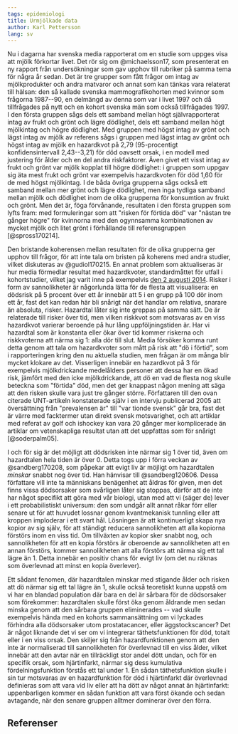 ```yaml
---
tags: epidemiologi
title: Urmjölkade data
author: Karl Pettersson
lang: sv
---
```


Nu i dagarna har svenska media rapporterat om en studie som uppges visa att
mjölk förkortar livet. Det rör sig om @michaelsson17, som presenterat en ny
rapport från undersökningar som gav upphov till rubriker på samma tema för
några år sedan. Det är tre grupper som fått frågor om intag av mjölkprodukter
och andra matvaror och annat som kan tänkas vara relaterat till hälsan: den så
kallade svenska mammografikohorten med kvinnor som frågorna 1987--90, en
delmängd av denna som var i livet 1997 och då tillfrågades på nytt och en
kohort svenska män som också tillfrågades 1997. I den första gruppen sågs dels
ett samband mellan högt självrapporterat intag av frukt och grönt och lägre
dödlighet, dels ett samband mellan högt mjölkintag och högre dödlighet. Med
gruppen med högst intag av grönt och lägst intag av mjölk av referens sågs i
gruppen med lägst intag av grönt och högst intag av mjölk en hazardkvot på 2,79
(95-procentigt konfidensintervall 2,43--3,21) för död oavsett orsak, i en
modell med justering för ålder och en del andra riskfaktorer. Även givet ett
visst intag av frukt och grönt var mjölk kopplat till högre dödlighet: i
gruppen som uppgav sig äta mest frukt och grönt var exempelvis hazardkvoten för
död 1,60 för de med högst mjölkintag. I de båda övriga grupperna sågs också ett
samband mellan mer grönt och lägre dödlighet, men inga tydliga samband mellan
mjölk och dödlighet inom de olika grupperna för konsumtion av frukt och grönt.
Men det är, föga förvånande, resultaten i den första gruppen som lyfts fram:
med formuleringar som att "risken för förtida död" var "nästan tre gånger högre"
för kvinnorna med den ogynnsamma kombinationen av mycket mjölk och litet grönt
i förhållande till referensgruppen [@spross170214].

Den bristande koherensen mellan resultaten för de olika grupperna ger upphov
till frågor, för att inte tala om bristen på koherens med andra studier, vilket
diskuteras av @gudiol170215. En annat problem som aktualiseras är hur media
förmedlar resultat med hazardkvoter, standardmåttet för utfall i kohortstudier,
vilket jag varit inne på exempelvis [den 2 augusti
2014](http://klpn.se/2014/08/02/oka-takten/). Risker i form av sannolikheter är
någorlunda lätta för de flesta att visualisera: en dödsrisk på 5 procent över
ett år innebär att 5 i en grupp på 100 dör inom ett år, fast det kan redan här
bli snårigt när det handlar om relativa, snarare än absoluta, risker. Hazardtal
låter sig inte greppas på samma sätt. De är relaterade till risker över tid,
men vilken riskkvot som motsvaras av en viss hazardkvot varierar beroende på
hur lång uppföljningstiden är. Har vi hazardtal som är konstanta eller ökar
över tid kommer riskerna och riskkvoterna att närma sig 1: alla dör till slut.
Media försöker komma runt detta genom att tala om hazardkvoter som mått på risk
att "dö i förtid", som i rapporteringen kring den nu aktuella studien, men
frågan är om många blir mycket klokare av det. Visserligen innebär en
hazardkvot på 3 för exempelvis mjölkdrickande medelålders personer att dessa
har en ökad risk, jämfört med den icke mjölkdrickande, att dö en vad de flesta
nog skulle beteckna som "förtida" död, men det ger knappast någon mening att
säga att den risken skulle vara just tre gånger större. Författaren till den
ovan citerade UNT-artikeln konstaterade själv i en intervju publicerad 2005 att
översättning från "prevalensen är" till "var tionde svensk" går bra, fast det
är värre med facktermer utan direkt svensk motsvarighet, och att artiklar med
referat av golf och ishockey kan vara 20 gånger mer komplicerade än artiklar om
vetenskapliga resultat utan att det uppfattas som för snårigt [@soderpalm05]. 

I och för sig är det möjligt att dödsrisken inte närmar sig 1 över tid, även om
hazardtalen hela tiden är över 0. Detta togs upp i förra veckan av
@sandberg170208, som påpekar att evigt liv är möjligt om hazardtalen *minskar*
snabbt nog över tid. Han hänvisar till @sandberg120606. Dessa författare vill inte
ta människans benägenhet att åldras för given, men det finns vissa dödsorsaker
som svårligen låter sig stoppas, därför att de inte har något specifikt att
göra med vår biologi, utan med att vi (säger de) lever i ett probabilistiskt
universum: den som undgår allt annat råkar förr eller senare ut för att
huvudet lossnar genom kvantmekanisk tunnling eller att kroppen imploderar i ett
svart hål. Lösningen är att kontinuerligt skapa nya kopior av sig själv, för
att ständigt reducera sannolikheten att alla kopiorna förstörs inom en viss
tid. Om tillväxten av kopior sker snabbt nog, och sannolikheten för att en kopia
förstörs är oberoende av sannolikheten att en annan förstörs, kommer
sannolikheten att alla förstörs att närma sig ett tal lägre än 1. Detta innebär
en positiv chans för evigt liv (om det nu räknas som överlevnad att minst en
kopia överlever).

Ett sådant fenomen, där hazardtalen minskar med stigande ålder och risken att
dö närmar sig ett tal lägre än 1, skulle också teoretiskt kunna uppstå om vi
har en blandad population där bara en del är sårbara för de dödsorsaker som
förekommer: hazardtalen skulle först öka genom åldrande men sedan minska genom
att den sårbara gruppen eliminerades -- vad skulle exempelvis hända med en
kohorts sammansättning om vi lyckades förhindra alla dödsorsaker utom
prostatacancer, eller äggstockscancer? Det är något liknande det vi ser om vi
integrerar täthetsfunktionen för död, totalt eller i en viss orsak. Den skiljer
sig från hazardfunktionen genom att den inte är normaliserad till sannolikheten
för överlevnad till en viss ålder, vilket innebär att den avtar när en
tillräckligt stor andel dött undan, och för en specifik orsak, som
hjärtinfarkt, närmar sig dess kumulativa fördelningsfunktion förstås ett tal
under 1. En sådan täthetsfunktion skulle i sin tur motsvaras av en
hazardfunktion för död i hjärtinfarkt där överlevnad definieras som att vara
vid liv eller att ha dött av något annat än hjärtinfarkt: uppenbarligen kommer
en sådan funktion att vara först ökande och sedan avtagande, när den senare
gruppen alltmer dominerar över den förra.

## Referenser
